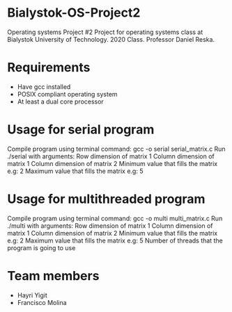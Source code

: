 # Bialystok-OS-Project2
Operating systems Project #2
Project for operating systems class at Bialystok University of Technology. 2020 Class. 
Professor Daniel Reska.

# Requirements 
* Have gcc installed
* POSIX compliant operating system
* At least a dual core processor

# Usage for serial program
Compile program using terminal command: 
gcc -o serial serial_matrix.c
Run ./serial with arguments:
Row dimension of matrix 1
Column dimension of matrix 1
Column dimension of matrix 2
Minimum value that fills the matrix e.g: 2
Maximum value that fills the matrix e.g: 5

# Usage for multithreaded program
Compile program using terminal command: 
gcc -o multi multi_matrix.c
Run ./multi with arguments:
Row dimension of matrix 1
Column dimension of matrix 1
Column dimension of matrix 2
Minimum value that fills the matrix e.g: 2
Maximum value that fills the matrix e.g: 5
Number of threads that the program is going to use

# Team members
- Hayri Yigit
- Francisco Molina
